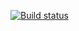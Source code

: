 [![Build status](https://ci.appveyor.com/api/projects/status/x3d94a9o9owhv0ha?svg=true)](https://ci.appveyor.com/project/Karamilllka/atlecture2api-3)
